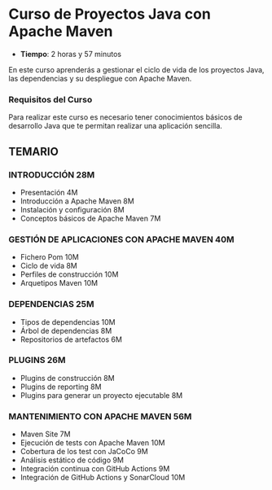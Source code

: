 # Curso de Proyectos Java con Apache Maven

*  **Tiempo**: 2 horas y 57 minutos
  
En este curso aprenderás a gestionar el ciclo de vida de los proyectos Java, las dependencias y su despliegue con Apache Maven.

### Requisitos del Curso

Para realizar este curso es necesario tener conocimientos básicos de desarrollo Java que te permitan realizar una aplicación sencilla.

## TEMARIO

### INTRODUCCIÓN 28M

* Presentación 4M
* Introducción a Apache Maven 8M
* Instalación y configuración 8M
* Conceptos básicos de Apache Maven 7M

### GESTIÓN DE APLICACIONES CON APACHE MAVEN 40M

* Fichero Pom 10M
* Ciclo de vida 8M
* Perfiles de construcción 10M
* Arquetipos Maven 10M

### DEPENDENCIAS 25M

* Tipos de dependencias 10M
* Árbol de dependencias 8M
* Repositorios de artefactos 6M

### PLUGINS 26M

* Plugins de construcción 8M
* Plugins de reporting 8M
* Plugins para generar un proyecto ejecutable 8M

### MANTENIMIENTO CON APACHE MAVEN 56M

* Maven Site 7M
* Ejecución de tests con Apache Maven 10M
* Cobertura de los test con JaCoCo 9M
* Análisis estático de código 9M
* Integración continua con GitHub Actions 9M
* Integración de GitHub Actions y SonarCloud 10M
